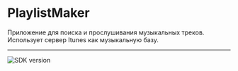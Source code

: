 # PlaylistMaker
Приложение для поиска и прослушивания музыкальных треков. Использует сервер Itunes как музыкальную базу.
___
 ![SDK version](https://img.shields.io/badge/Android_SDK-24-red)
